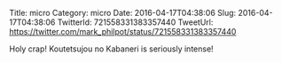 Title: micro
Category: micro
Date: 2016-04-17T04:38:06
Slug: 2016-04-17T04:38:06
TwitterId: 721558331383357440
TweetUrl: https://twitter.com/mark_philpot/status/721558331383357440

Holy crap! Koutetsujou no Kabaneri is seriously intense!